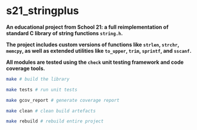 # s21_stringplus

**An educational project from School 21: a full reimplementation of standard C library of string functions `string.h`.**

**The project includes custom versions of functions like `strlen`, `strchr`, `memcpy`, as well as extended utilities like `to_upper`, `trim`, `sprintf`, and `sscanf`.**

**All modules are tested using the `check` unit testing framework and code coverage tools.**

 
```bash
make # build the library

make tests # run unit tests

make gcov_report # generate coverage report

make clean # clean build artefacts

make rebuild # rebuild entire project
```